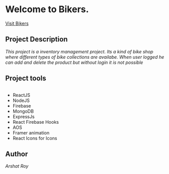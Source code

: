 # Welcome to Bikers.

[Visit Bikers](https://bikers-b2e71.firebaseapp.com/home)

## Project Description

 _This project is a inventory management project. Its a kind of bike shop where different types of bike collections are availabe. When user logged he can add and delete the product but without login it is not possible_

 ## Project tools

 `````js
 `````
 * ReactJS
 * NodeJS
 * Firebase
 * MongoDB
 * ExpressJs
 * React Firebase Hooks
 * AOS
 * Framer animation
 * React Icons for Icons

 ## Author
 _Arshat Roy_
 

